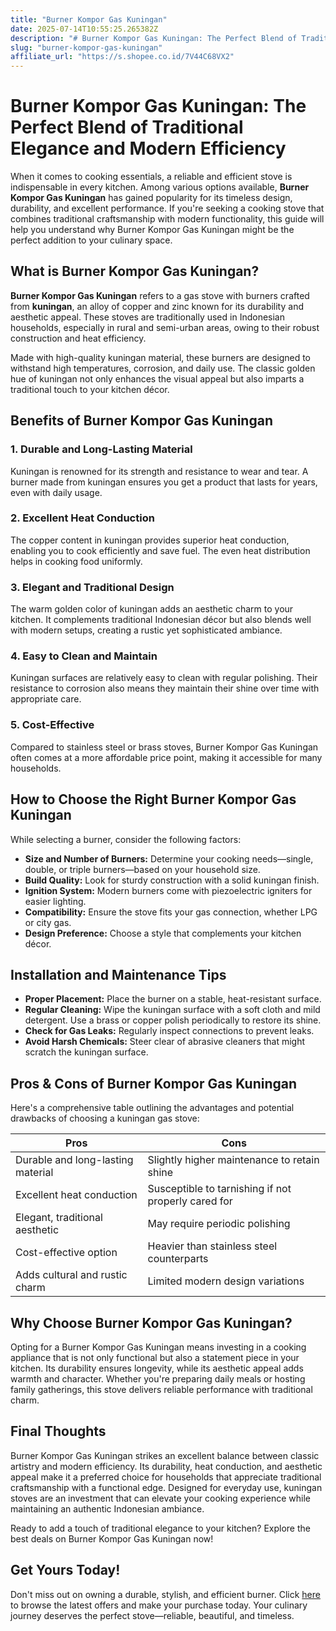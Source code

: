 ```yaml
---
title: "Burner Kompor Gas Kuningan"
date: 2025-07-14T10:55:25.265382Z
description: "# Burner Kompor Gas Kuningan: The Perfect Blend of Traditional Elegance and Modern Efficiency..."
slug: "burner-kompor-gas-kuningan"
affiliate_url: "https://s.shopee.co.id/7V44C68VX2"
---
```

# Burner Kompor Gas Kuningan: The Perfect Blend of Traditional Elegance and Modern Efficiency

When it comes to cooking essentials, a reliable and efficient stove is indispensable in every kitchen. Among various options available, **Burner Kompor Gas Kuningan** has gained popularity for its timeless design, durability, and excellent performance. If you're seeking a cooking stove that combines traditional craftsmanship with modern functionality, this guide will help you understand why Burner Kompor Gas Kuningan might be the perfect addition to your culinary space.

## What is Burner Kompor Gas Kuningan?

**Burner Kompor Gas Kuningan** refers to a gas stove with burners crafted from **kuningan**, an alloy of copper and zinc known for its durability and aesthetic appeal. These stoves are traditionally used in Indonesian households, especially in rural and semi-urban areas, owing to their robust construction and heat efficiency.

Made with high-quality kuningan material, these burners are designed to withstand high temperatures, corrosion, and daily use. The classic golden hue of kuningan not only enhances the visual appeal but also imparts a traditional touch to your kitchen décor.

## Benefits of Burner Kompor Gas Kuningan

### 1. Durable and Long-Lasting Material
Kuningan is renowned for its strength and resistance to wear and tear. A burner made from kuningan ensures you get a product that lasts for years, even with daily usage.

### 2. Excellent Heat Conduction
The copper content in kuningan provides superior heat conduction, enabling you to cook efficiently and save fuel. The even heat distribution helps in cooking food uniformly.

### 3. Elegant and Traditional Design
The warm golden color of kuningan adds an aesthetic charm to your kitchen. It complements traditional Indonesian décor but also blends well with modern setups, creating a rustic yet sophisticated ambiance.

### 4. Easy to Clean and Maintain
Kuningan surfaces are relatively easy to clean with regular polishing. Their resistance to corrosion also means they maintain their shine over time with appropriate care.

### 5. Cost-Effective
Compared to stainless steel or brass stoves, Burner Kompor Gas Kuningan often comes at a more affordable price point, making it accessible for many households.

## How to Choose the Right Burner Kompor Gas Kuningan

While selecting a burner, consider the following factors:

- **Size and Number of Burners:** Determine your cooking needs—single, double, or triple burners—based on your household size.
- **Build Quality:** Look for sturdy construction with a solid kuningan finish.
- **Ignition System:** Modern burners come with piezoelectric igniters for easier lighting.
- **Compatibility:** Ensure the stove fits your gas connection, whether LPG or city gas.
- **Design Preference:** Choose a style that complements your kitchen décor.

## Installation and Maintenance Tips

- **Proper Placement:** Place the burner on a stable, heat-resistant surface.
- **Regular Cleaning:** Wipe the kuningan surface with a soft cloth and mild detergent. Use a brass or copper polish periodically to restore its shine.
- **Check for Gas Leaks:** Regularly inspect connections to prevent leaks.
- **Avoid Harsh Chemicals:** Steer clear of abrasive cleaners that might scratch the kuningan surface.

## Pros & Cons of Burner Kompor Gas Kuningan

Here's a comprehensive table outlining the advantages and potential drawbacks of choosing a kuningan gas stove:

| Pros                                              | Cons                                        |
|---------------------------------------------------|----------------------------------------------|
| Durable and long-lasting material                | Slightly higher maintenance to retain shine |
| Excellent heat conduction                        | Susceptible to tarnishing if not properly cared for |
| Elegant, traditional aesthetic                  | May require periodic polishing              |
| Cost-effective option                            | Heavier than stainless steel counterparts  |
| Adds cultural and rustic charm                   | Limited modern design variations            |

## Why Choose Burner Kompor Gas Kuningan?

Opting for a Burner Kompor Gas Kuningan means investing in a cooking appliance that is not only functional but also a statement piece in your kitchen. Its durability ensures longevity, while its aesthetic appeal adds warmth and character. Whether you're preparing daily meals or hosting family gatherings, this stove delivers reliable performance with traditional charm.

## Final Thoughts

Burner Kompor Gas Kuningan strikes an excellent balance between classic artistry and modern efficiency. Its durability, heat conduction, and aesthetic appeal make it a preferred choice for households that appreciate traditional craftsmanship with a functional edge. Designed for everyday use, kuningan stoves are an investment that can elevate your cooking experience while maintaining an authentic Indonesian ambiance.

Ready to add a touch of traditional elegance to your kitchen? Explore the best deals on Burner Kompor Gas Kuningan now!

## Get Yours Today!

Don't miss out on owning a durable, stylish, and efficient burner. Click [here](https://s.shopee.co.id/7V44C68VX2) to browse the latest offers and make your purchase today. Your culinary journey deserves the perfect stove—reliable, beautiful, and timeless.
